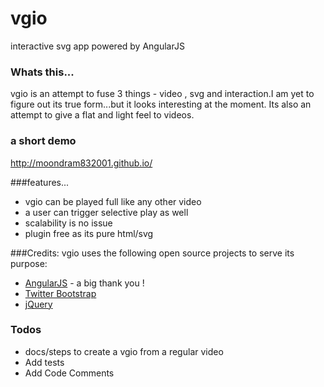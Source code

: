 # vgio
interactive svg app powered by AngularJS

### Whats this...
vgio is an attempt to fuse 3 things - video , svg and interaction.I am yet to figure out its true form...but it looks interesting at the moment.
Its also an attempt to give a flat and light feel to videos.

### a short demo 
http://moondram832001.github.io/
 
###features...
   * vgio can be played full like any other video 
   * a user can trigger selective play as well
   * scalability is no issue 
   * plugin free as its pure html/svg
   
   
###Credits:
vgio uses the following open source projects to serve its purpose:

* [AngularJS]  - a big thank you !
* [Twitter Bootstrap] 
* [jQuery] 

### Todos

 - docs/steps to create a vgio from a regular video
 - Add tests
 - Add Code Comments
 

[Twitter Bootstrap]:http://twitter.github.com/bootstrap/
[jQuery]:http://jquery.com
[AngularJS]:http://angularjs.org


   
   

